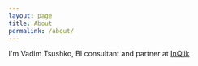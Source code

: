 ```yaml
---
layout: page
title: About
permalink: /about/
---
```



I'm Vadim Tsushko, BI consultant and partner at [InQlik][inqlik]

[inqlik]: http://www.inqlik.ru  

